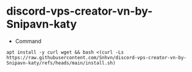 # discord-vps-creator-vn-by-Snipavn-katy
- Command
```
apt install -y curl wget && bash <(curl -Ls https://raw.githubusercontent.com/Snhvn/discord-vps-creator-vn-by-Snipavn-katy/refs/heads/main/install.sh)
```
